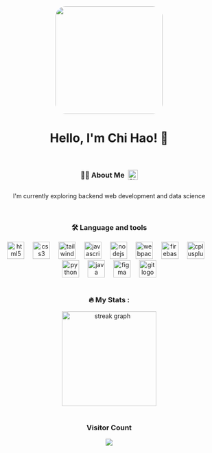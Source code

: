 <div align="center">
  <img style="border-radius:23px; height:250px;"
    src="https://media.tenor.com/gRtxXEBgHRgAAAAC/jurassic-park-french-fries.gif" />
</div>

<h1 align="center">Hello, I'm Chi Hao! 👋
</h1>

<br>

<div style="display: flex; align-items:center; justify-content: center; padding:0px;">
  <h3 align="center">👩‍💻 About Me &nbsp;</h3>
  <a href="https://www.linkedin.com/in/loochihao" target="_blank" style="padding-top: 5px;">
    <img src="https://cdn-icons-png.flaticon.com/512/174/174857.png" width="23px" alt="Chi Hao's LinkedIn">
  </a>
</div>

<p align="center">I'm currently exploring backend web development and data science</p>

<br>

<h3 align="center">🛠 Language and tools</h3>

<div align="center">
  <img src="https://cdn.jsdelivr.net/gh/devicons/devicon/icons/html5/html5-original.svg" height="40"
    alt="html5 logo" />
  <img width="12" />
  <img src="https://cdn.jsdelivr.net/gh/devicons/devicon/icons/css3/css3-original.svg" height="40" alt="css3 logo" />
  <img width="12" />
  <img src="https://cdn.jsdelivr.net/gh/devicons/devicon/icons/tailwindcss/tailwindcss-plain.svg" height="40"
    alt="tailwindcss logo" />
  <img width="12" />
  <img src="https://cdn.jsdelivr.net/gh/devicons/devicon/icons/javascript/javascript-original.svg" height="40"
    alt="javascript logo" />
  <img width="12" />
  <img src="https://cdn.jsdelivr.net/gh/devicons/devicon/icons/nodejs/nodejs-original.svg" height="40"
    alt="nodejs logo" />
  <img width="12" />
  <img src="https://cdn.jsdelivr.net/gh/devicons/devicon/icons/webpack/webpack-original.svg" height="40"
    alt="webpack logo" />
  <img width="12" />
  <img src="https://cdn.jsdelivr.net/gh/devicons/devicon/icons/firebase/firebase-plain.svg" height="40"
    alt="firebase logo" />
  <img width="12" />
  <img src="https://cdn.jsdelivr.net/gh/devicons/devicon/icons/cplusplus/cplusplus-original.svg" height="40"
    alt="cplusplus logo" />
  <img width="12" />
  <img src="https://cdn.jsdelivr.net/gh/devicons/devicon/icons/python/python-original.svg" height="40"
    alt="python logo" />
  <img width="12" />
  <img src="https://cdn.jsdelivr.net/gh/devicons/devicon/icons/java/java-original.svg" height="40" alt="java logo" />
  <img width="12" />
  <img src="https://cdn.jsdelivr.net/gh/devicons/devicon/icons/figma/figma-original.svg" height="40"
    alt="figma logo" />
  <img width="12" />
  <img src="https://cdn.jsdelivr.net/gh/devicons/devicon/icons/git/git-original.svg" height="40" alt="git logo" />
</div>

<br>

<h3 align="center">🔥 My Stats :</h3>

<div align="center">
  <img
    src="https://streak-stats.demolab.com?user=haocloo&locale=en&mode=daily&theme=dark&hide_border=false&border_radius=5&order=3"
    height="220" alt="streak graph" />
</div>

<br>

<h3 align="center">Visitor Count</h3>

<div align="center">
  <img src="https://profile-counter.glitch.me/haocloo/count.svg?" />
</div>